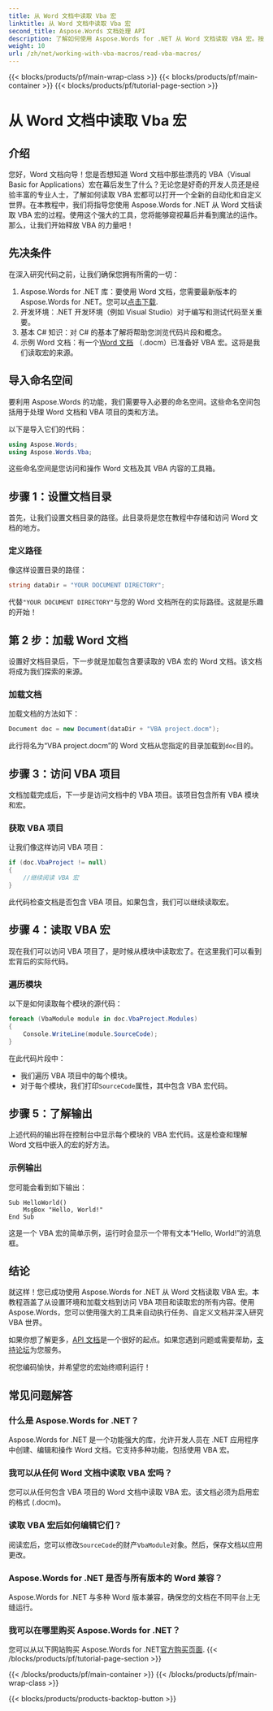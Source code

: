 ```yaml
---
title: 从 Word 文档中读取 Vba 宏
linktitle: 从 Word 文档中读取 Vba 宏
second_title: Aspose.Words 文档处理 API
description: 了解如何使用 Aspose.Words for .NET 从 Word 文档读取 VBA 宏。按照我们的详细指南实现无缝文档自动化！
weight: 10
url: /zh/net/working-with-vba-macros/read-vba-macros/
---
```


{{< blocks/products/pf/main-wrap-class >}}
{{< blocks/products/pf/main-container >}}
{{< blocks/products/pf/tutorial-page-section >}}

# 从 Word 文档中读取 Vba 宏

## 介绍

您好，Word 文档向导！您是否想知道 Word 文档中那些漂亮的 VBA（Visual Basic for Applications）宏在幕后发生了什么？无论您是好奇的开发人员还是经验丰富的专业人士，了解如何读取 VBA 宏都可以打开一个全新的自动化和自定义世界。在本教程中，我们将指导您使用 Aspose.Words for .NET 从 Word 文档读取 VBA 宏的过程。使用这个强大的工具，您将能够窥视幕后并看到魔法的运作。那么，让我们开始释放 VBA 的力量吧！

## 先决条件

在深入研究代码之前，让我们确保您拥有所需的一切：

1.  Aspose.Words for .NET 库：要使用 Word 文档，您需要最新版本的 Aspose.Words for .NET。您可以[点击下载](https://releases.aspose.com/words/net/).
2. 开发环境：.NET 开发环境（例如 Visual Studio）对于编写和测试代码至关重要。
3. 基本 C# 知识：对 C# 的基本了解将帮助您浏览代码片段和概念。
4. 示例 Word 文档：有一个[Word 文档](https://github.com/aspose-words/Aspose.Words-for-.NET/raw/99ba2a2d8b5d650deb40106225f383376b8b4bc6/Examples/Data/VBA%20project.docm) （.docm）已准备好 VBA 宏。这将是我们读取宏的来源。

## 导入命名空间

要利用 Aspose.Words 的功能，我们需要导入必要的命名空间。这些命名空间包括用于处理 Word 文档和 VBA 项目的类和方法。

以下是导入它们的代码：

```csharp
using Aspose.Words;
using Aspose.Words.Vba;
```

这些命名空间是您访问和操作 Word 文档及其 VBA 内容的工具箱。

## 步骤 1：设置文档目录

首先，让我们设置文档目录的路径。此目录将是您在教程中存储和访问 Word 文档的地方。

### 定义路径

像这样设置目录的路径：

```csharp
string dataDir = "YOUR DOCUMENT DIRECTORY";
```

代替`"YOUR DOCUMENT DIRECTORY"`与您的 Word 文档所在的实际路径。这就是乐趣的开始！

## 第 2 步：加载 Word 文档

设置好文档目录后，下一步就是加载包含要读取的 VBA 宏的 Word 文档。该文档将成为我们探索的来源。

### 加载文档

加载文档的方法如下：

```csharp
Document doc = new Document(dataDir + "VBA project.docm");
```

此行将名为“VBA project.docm”的 Word 文档从您指定的目录加载到`doc`目的。

## 步骤 3：访问 VBA 项目

文档加载完成后，下一步是访问文档中的 VBA 项目。该项目包含所有 VBA 模块和宏。

### 获取 VBA 项目

让我们像这样访问 VBA 项目：

```csharp
if (doc.VbaProject != null)
{
    //继续阅读 VBA 宏
}
```

此代码检查文档是否包含 VBA 项目。如果包含，我们可以继续读取宏。

## 步骤 4：读取 VBA 宏

现在我们可以访问 VBA 项目了，是时候从模块中读取宏了。在这里我们可以看到宏背后的实际代码。

### 遍历模块

以下是如何读取每个模块的源代码：

```csharp
foreach (VbaModule module in doc.VbaProject.Modules)
{
    Console.WriteLine(module.SourceCode);
}
```

在此代码片段中：
- 我们遍历 VBA 项目中的每个模块。
- 对于每个模块，我们打印`SourceCode`属性，其中包含 VBA 宏代码。

## 步骤 5：了解输出

上述代码的输出将在控制台中显示每个模块的 VBA 宏代码。这是检查和理解 Word 文档中嵌入的宏的好方法。

### 示例输出

您可能会看到如下输出：

```
Sub HelloWorld()
    MsgBox "Hello, World!"
End Sub
```

这是一个 VBA 宏的简单示例，运行时会显示一个带有文本“Hello, World!”的消息框。

## 结论

就这样！您已成功使用 Aspose.Words for .NET 从 Word 文档读取 VBA 宏。本教程涵盖了从设置环境和加载文档到访问 VBA 项目和读取宏的所有内容。使用 Aspose.Words，您可以使用强大的工具来自动执行任务、自定义文档并深入研究 VBA 世界。

如果你想了解更多，[API 文档](https://reference.aspose.com/words/net/)是一个很好的起点。如果您遇到问题或需要帮助，[支持论坛](https://forum.aspose.com/c/words/8)为您服务。

祝您编码愉快，并希望您的宏始终顺利运行！

## 常见问题解答

### 什么是 Aspose.Words for .NET？  
Aspose.Words for .NET 是一个功能强大的库，允许开发人员在 .NET 应用程序中创建、编辑和操作 Word 文档。它支持多种功能，包括使用 VBA 宏。

### 我可以从任何 Word 文档中读取 VBA 宏吗？  
您可以从任何包含 VBA 项目的 Word 文档中读取 VBA 宏。该文档必须为启用宏的格式 (.docm)。

### 读取 VBA 宏后如何编辑它们？  
阅读宏后，您可以修改`SourceCode`的财产`VbaModule`对象。然后，保存文档以应用更改。

### Aspose.Words for .NET 是否与所有版本的 Word 兼容？  
Aspose.Words for .NET 与多种 Word 版本兼容，确保您的文档在不同平台上无缝运行。

### 我可以在哪里购买 Aspose.Words for .NET？  
您可以从以下网站购买 Aspose.Words for .NET[官方购买页面](https://purchase.aspose.com/buy).
{{< /blocks/products/pf/tutorial-page-section >}}

{{< /blocks/products/pf/main-container >}}
{{< /blocks/products/pf/main-wrap-class >}}

{{< blocks/products/products-backtop-button >}}
